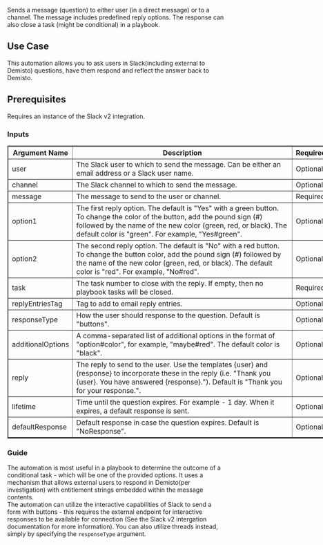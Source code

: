<p>
  Sends a message (question) to either user (in a direct message) or to a channel. The message includes predefined reply options. The response can also close a task (might be conditional) in a playbook.
</p>
<h2>Use Case</h2>
<p>This automation allows you to ask users in Slack(including external to Demisto) questions, have them respond and 
reflect the answer back to Demisto.</p>
<h2>Prerequisites</h2>
<p>Requires an instance of the Slack v2 integration.</p>
<h3>Inputs</h3>
<table style="width:750px" border="2" cellpadding="6">
  <thead>
    <tr>
      <th>
        <strong>Argument Name</strong>
      </th>
      <th>
        <strong>Description</strong>
      </th>
      <th>
        <strong>Required</strong>
      </th>
    </tr>
  </thead>
  <tbody>
    <tr>
      <td>user</td>
      <td>The Slack user to which to send the message. Can be either an email address or a Slack user name.</td>
      <td>Optional</td>
    </tr>
    <tr>
      <td>channel</td>
      <td>The Slack channel to which to send the message.</td>
      <td>Optional</td>
    </tr>
    <tr>
      <td>message</td>
      <td>The message to send to the user or channel.</td>
      <td>Required</td>
    </tr>
    <tr>
      <td>option1</td>
      <td>The first reply option. The default is "Yes" with a green button. To change the color of the button, add the pound sign (#) followed by the name of the new color (green, red, or black). The default color is "green". For example, "Yes#green".</td>
      <td>Optional</td>
    </tr>
    <tr>
      <td>option2</td>
      <td>The second reply option. The default is "No" with a red button. To change the button color, add the pound sign (#) followed by the name of the new color (green, red, or black). The default color is "red". For example, "No#red".</td>
      <td>Optional</td>
    </tr>
    <tr>
      <td>task</td>
      <td>The task number to close with the reply. If empty, then no playbook tasks will be closed.</td>
      <td>Required</td>
    </tr>
    <tr>
      <td>replyEntriesTag</td>
      <td>Tag to add to email reply entries.</td>
      <td>Optional</td>
    </tr>
    <tr>
      <td>responseType</td>
      <td>How the user should response to the question. Default is "buttons".</td>
      <td>Optional</td>
    </tr>
    <tr>
      <td>additionalOptions</td>
      <td>A comma-separated list of additional options in the format of "option#color", for example, "maybe#red". The default color is "black".</td>
      <td>Optional</td>
    </tr>
    <tr>
      <td>reply</td>
      <td>The reply to send to the user. Use the templates {user} and {response} to incorporate these in the reply (i.e. "Thank you {user}. You have answered {response}."). Default is "Thank you for your response.".</td>
      <td>Optional</td>
    </tr>
    <tr>
      <td>lifetime</td>
      <td>Time until the question expires. For example - 1 day. When it expires, a default response is sent.</td>
      <td>Optional</td>
    </tr>
    <tr>
      <td>defaultResponse</td>
      <td>Default response in case the question expires. Default is "NoResponse".</td>
      <td>Optional</td>
    </tr>
  </tbody>
</table>
<h3>Guide</h3>
<span>
The automation is most useful in a playbook to determine the outcome of a conditional task - which will be one of the provided options.
It uses a mechanism that allows external users to respond in Demisto(per investigation) with entitlement strings embedded within the message contents.
<img alt="" src="https://user-images.githubusercontent.com/35098543/66044107-7de39f00-e529-11e9-8099-049502b4d62f.png"/>
<br>
The automation can utilize the interactive capabilities of Slack to send a form with buttons - 
this requires the external endpoint for interactive responses to be available for connection (See the Slack v2 intergation documentation for more information).
You can also utilize threads instead, simply by specifying the <code>responseType</code> argument.

</span>

